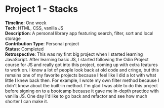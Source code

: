 # Project 1 - Stacks  
**Timeline**: One week  
**Tech**: HTML, CSS, vanilla JS  
**Description**: A personal library app featuring search, filter, sort and local storage  
**Contribution Type**: Personal project  
**Status**: Completed  
**Retrospective**: This was my first big project when I started learning JavaScript. After learning basic JS, I started following the Odin Project course for JS and really got into this project, coming up with extra features to work on. I know a lot of people look back at old code and cringe, but this remains one of my favorite projects because I feel like I did a lot with what little I knew back then. For example, I wrote my own filter method because I didn't know about the built-in method. I'm glad I was able to do this project before signing on to a bootcamp because it gave me in-depth practice with vanilla JS. One day I'd like to go back and refactor and see how much shorter I can make it. 

